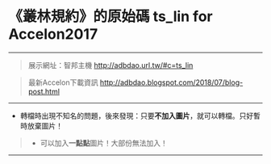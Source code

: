 # 《叢林規約》的原始碼 ts_lin for Accelon2017  
---  
> 展示網址：智邦主機 http://adbdao.url.tw/#c=ts_lin  
  
> 最新Accelon下載資訊 http://adbdao.blogspot.com/2018/07/blog-post.html  
---  
* 轉檔時出現不知名的問題，後來發現：只要**不加入圖片**，就可以轉檔。只好暫時放棄圖片！
>    * 可以加入**一點點**圖片！大部份無法加入！
---  